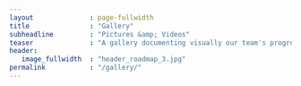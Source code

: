 ```yaml
---
layout              : page-fullwidth
title               : "Gallery"
subheadline         : "Pictures &amp; Videos"
teaser              : "A gallery documenting visually our team's progress, from whiteboard sketches to prototypes."
header:
   image_fullwidth  : "header_roadmap_3.jpg"
permalink           : "/gallery/"
---
```


